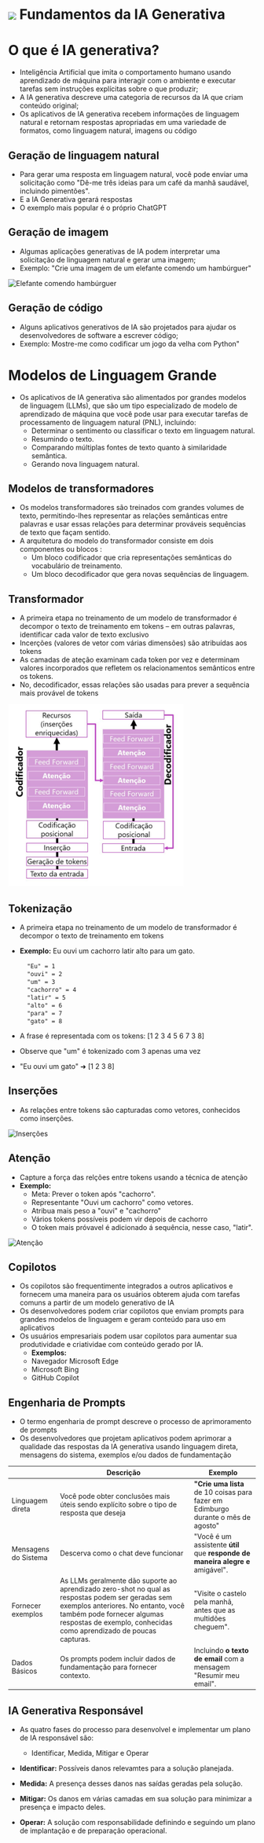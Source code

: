 <h1>
     <img align="center" width="60px" src="https://hermes.dio.me/courses/badge/c8e0f61f-cdf4-4852-92df-a01045dce3a2.png">
    <span> 
         Fundamentos da IA Generativa </span>
</h1>

# O que é IA generativa?
- Inteligência Artificial que imita o comportamento humano usando aprendizado de máquina para interagir com o ambiente e executar tarefas sem instruções explícitas sobre o que produzir;
- A IA generativa descreve uma categoria de recursos da IA que criam conteúdo original;
- Os aplicativos de IA generativa recebem informações de linguagem natural e retornam respostas apropriadas em uma variedade de formatos, como linguagem natural, imagens ou código

## Geração de linguagem natural
- Para gerar uma resposta em linguagem natural, você pode enviar uma solicitação como "Dê-me três ideias para um café da manhã saudável, incluindo pimentões".
- E a IA Generativa gerará respostas
- O exemplo mais popular é o próprio ChatGPT

## Geração de imagem
- Algumas aplicações generativas de IA podem interpretar uma solicitação de linguagem natural e gerar uma imagem;
- Exemplo: "Crie uma imagem de um elefante comendo um hambúrguer"

![Elefante comendo hambúrguer](https://learn.microsoft.com/en-us/training/wwl-data-ai/fundamentals-generative-ai/media/generated-image.png)

## Geração de código
- Alguns aplicativos generativos de IA são projetados para ajudar os desenvolvedores de software a escrever código;
- Exemplo: Mostre-me como codificar um jogo da velha com Python" 

# Modelos de Linguagem Grande
- Os aplicativos de IA generativa são alimentados por grandes modelos de linguagem (LLMs), que são um tipo especializado de modelo de aprendizado de máquina que você pode usar para executar tarefas de processamento de linguagem natural (PNL), incluindo:
    - Determinar o sentimento ou classificar o texto em linguagem natural.
    - Resumindo o texto.
    - Comparando múltiplas fontes de texto quanto à similaridade semântica.
    - Gerando nova linguagem natural.

## Modelos de transformadores
- Os modelos transformadores são treinados com grandes volumes de texto, permitindo-lhes representar as relações semânticas entre palavras e usar essas relações para determinar prováveis sequências de texto que façam sentido.
- A arquitetura do modelo do transformador consiste em dois componentes ou blocos :
    - Um bloco codificador que cria representações semânticas do vocabulário de treinamento.
    - Um bloco decodificador que gera novas sequências de linguagem.

## Transformador
- A primeira etapa no treinamento de um modelo de transformador é decompor o texto de treinamento em tokens – em outras palavras, identificar cada valor de texto exclusivo
- Incerções (valores de vetor com várias dimensões) são atribuídas aos tokens
- As camadas de ateção examinam cada token por vez e determinam valores incorporados que refletem os relacionamentos semânticos entre os tokens. 
- No, decodificador, essas relações são usadas para prever a sequência mais provável de tokens

![Codificação e Decodificação](codfedecodf.png)

## Tokenização
- A primeira etapa no treinamento de um modelo de transformador é decompor o texto de treinamento em tokens
- **Exemplo:** Eu ouvi um cachorro latir alto para um gato.

        "Eu" = 1
        "ouvi" = 2
        "um" = 3 
        "cachorro" = 4
        "latir" = 5
        "alto" = 6 
        "para" = 7
        "gato" = 8

- A frase é representada com os tokens: [1 2 3 4 5 6 7 3 8]
- Observe que "um" é tokenizado com 3 apenas uma vez
- "Eu ouvi um gato" ➜ [1 2 3 8]

## Inserções
- As relações entre tokens são capturadas como vetores, conhecidos como inserções. 

![Inserções](https://learn.microsoft.com/en-us/training/wwl-data-ai/fundamentals-generative-ai/media/embed-example.png)

## Atenção 
- Capture a força das relções entre tokens usando a técnica de atenção
- **Exemplo:**
    - Meta: Prever o token após "cachorro". 
    - Representante "Ouvi um cachorro" como vetores. 
    - Atribua mais peso a "ouvi" e "cachorro"
    - Vários tokens possíveis podem vir depois de cachorro
    - O token mais próvavel é adicionado á sequência, nesse caso, "latir".

![Atenção](https://learn.microsoft.com/en-us/training/wwl-data-ai/fundamentals-generative-ai/media/attention.gif)

## Copilotos
- Os copilotos são frequentimente integrados a outros aplicativos e fornecem uma maneira para os usuários obterem ajuda com tarefas comuns a partir de um modelo generativo de IA
- Os desenvolvedores podem criar copilotos que enviam prompts para grandes modelos de linguagem e geram conteúdo para uso em aplicativos
- Os usuários empresariais podem usar copilotos para aumentar sua produtividade e criatividae com conteúdo gerado por IA. 
    - **Exemplos:**
    - Navegador Microsoft Edge
    - Microsoft Bing
    - GitHub Copilot

## Engenharia de Prompts
- O termo engenharia de prompt descreve o processo de aprimoramento de prompts
- Os desenvolvedores que projetam aplicativos podem aprimorar a qualidade das respostas da IA generativa usando linguagem direta, mensagens do sistema, exemplos e/ou dados de fundamentação

|       | Descrição | Exemplo |
|-------| ----------| --------|
|Linguagem direta | Você pode obter conclusões mais úteis sendo explícito sobre o tipo de resposta que deseja | **"Crie uma lista** de 10 coisas para fazer em Edimburgo durante o mês de agosto"|
| Mensagens do Sistema | Descerva como o chat deve funcionar | "Você é um assistente **útil** que **responde de maneira alegre e** amigável". |
| Fornecer exemplos | As LLMs geralmente dão suporte ao aprendizado zero-shot no qual as respostas podem ser geradas sem exemplos anteriores. No entanto, você também pode fornecer algumas respostas de exemplo, conhecidas como aprendizado de poucas capturas. | "Visite o castelo pela manhã, antes que as multidões cheguem". |
| Dados Básicos | Os prompts podem incluir dados de fundamentação para fornecer contexto. | Incluindo **o texto de email** com a mensagem "Resumir meu email".|

## IA Generativa Responsável
- As quatro fases do processo para desenvolvel e implementar um plano de IA responsável são:
    - Identificar, Medida, Mitigar e Operar

- **Identificar:** Possíveis danos relevamtes para a solução planejada. 
- **Medida:** A presença desses danos nas saídas geradas pela solução. 
- **Mitigar:** Os danos em várias camadas em sua solução para minimizar a presença e impacto deles.
- **Operar:** A solução com responsabilidade definindo e seguindo um plano de implantação e de preparação operacional. 
